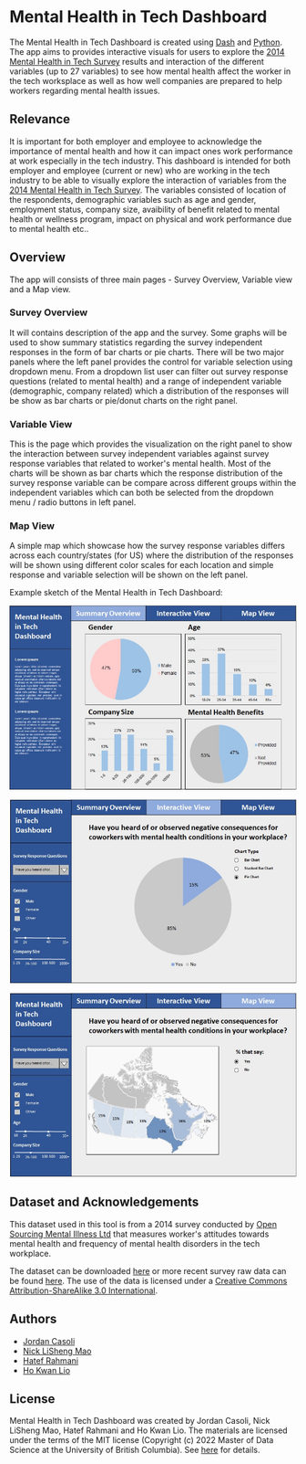 # Mental Health in Tech Dashboard

The Mental Health in Tech Dashboard is created using [Dash](https://plotly.com/dash/) and [Python](https://www.python.org/). The app aims to provides interactive visuals for users to explore the [2014 Mental Health in Tech Survey](https://osmihelp.org/research) results and interaction of the different variables (up to 27 variables) to see how mental health affect the worker in the tech worksplace as well as how well companies are prepared to help workers regarding mental health issues.

Relevance
---------
It is important for both employer and employee to acknowledge the importance of mental health and how it can impact ones work performance at work especially in the tech industry. This dashboard is intended for both employer and employee (current or new) who are working in the tech industry to be able to visually explore the interaction of variables from the [2014 Mental Health in Tech Survey](https://osmihelp.org/research). The variables consisted of location of the respondents, demographic variables such as age and gender, employment status, company size, avaibility of benefit related to mental health or wellness program, impact on physical and work performance due to mental health etc..

Overview
--------
The app will consists of three main pages - Survey Overview, Variable view and a Map view.

### Survey Overview

It will contains description of the app and the survey. Some graphs will be used to show summary statistics regarding the survey independent responses in the form of bar charts or pie charts. There will be two major panels where the left panel provides the control for variable selection using dropdown menu. From a dropdown list user can filter out survey response questions (related to mental health) and a range of independent variable (demographic, company related) which a distribution of the responses will be show as bar charts or pie/donut charts on the right panel. 

### Variable View

This is the page which provides the visualization on the right panel to show the interaction between survey independent variables against survey response variables that related to worker's mental health. Most of the charts will be shown as bar charts which the response distribution of the survey response variable can be compare across different groups within the independent variables which can both be selected from the dropdown menu / radio buttons in left panel.

### Map View

A simple map which showcase how the survey response variables differs across each country/states (for US) where the distribution of the responses will be shown using different color scales for each location and simple response and variable selection will be shown on the left panel.

Example sketch of the Mental Health in Tech Dashboard:

![Page1](sketch/Page1.jpg)

![Page2](sketch/Page2.jpg)

![Page3](sketch/Page3.jpg)

Dataset and Acknowledgements
----------------------------
This dataset used in this tool is from a 2014 survey conducted by [Open Sourcing Mental Illness Ltd](https://osmihelp.org/about/about-osmi) that measures worker's attitudes towards mental health and frequency of mental health disorders in the tech workplace.

The dataset can be downloaded [here](https://www.kaggle.com/osmi/mental-health-in-tech-survey) or more recent survey raw data can be found [here](https://osmihelp.org/research).
The use of the data is licensed under a [Creative Commons Attribution-ShareAlike 3.0 International](https://creativecommons.org/licenses/by-sa/3.0/deed.en_US).

Authors
-------

- [Jordan Casoli](https://github.com/jcasoli)
- [Nick LiSheng Mao](https://github.com/nickmao1994)
- [Hatef Rahmani](https://github.com/hatefr)
- [Ho Kwan Lio](https://github.com/stevenlio88)


License
-------
Mental Health in Tech Dashboard was created by Jordan Casoli, Nick LiSheng Mao, Hatef Rahmani and Ho Kwan Lio. The materials are licensed under the terms of the MIT license (Copyright (c) 2022 Master of Data Science at the University of British Columbia). See [here](https://github.com/UBC-MDS/mental_health_in_tech_dashboard/blob/main/LICENSE) for details.

